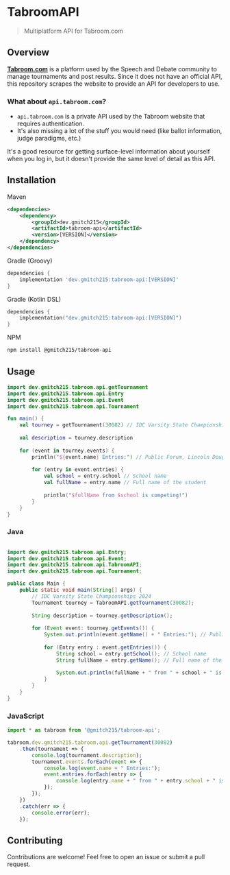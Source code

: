 # TabroomAPI

> Multiplatform API for Tabroom.com

## Overview

[**Tabroom.com**](https://tabroom.com) is a platform used by the Speech and Debate community to manage tournaments and post results.
Since it does not have an official API, this repository scrapes the website to provide an API for developers to use.

### What about `api.tabroom.com`?

- `api.tabroom.com` is a private API used by the Tabroom website that requires authentication.
- It's also missing a lot of the stuff you would need (like ballot information, judge paradigms, etc.)

It's a good resource for getting surface-level information about yourself when you log in, but it doesn't provide the same level of detail as this API.

## Installation

Maven
```xml
<dependencies>
    <dependency>
        <groupId>dev.gmitch215</groupId>
        <artifactId>tabroom-api</artifactId>
        <version>[VERSION]</version>
    </dependency>
</dependencies>
```

Gradle (Groovy)
```groovy
dependencies {
    implementation 'dev.gmitch215:tabroom-api:[VERSION]'
}
```

Gradle (Kotlin DSL)
```kts
dependencies {
    implementation("dev.gmitch215:tabroom-api:[VERSION]")
}
```

NPM
```bash
npm install @gmitch215/tabroom-api
```

## Usage

```kotlin
import dev.gmitch215.tabroom.api.getTournament
import dev.gmitch215.tabroom.api.Entry
import dev.gmitch215.tabroom.api.Event
import dev.gmitch215.tabroom.api.Tournament

fun main() {
    val tourney = getTournament(30082) // IDC Varsity State Championships 2024
    
    val description = tourney.description
    
    for (event in tourney.events) {
        println("${event.name} Entries:") // Public Forum, Lincoln Douglas, Policy, Extemporanous Speaking, etc.
        
        for (entry in event.entries) {
            val school = entry.school // School name
            val fullName = entry.name // Full name of the student
            
            println("$fullName from $school is competing!")
        }
    }
}
```

### Java

```java

import dev.gmitch215.tabroom.api.Entry;
import dev.gmitch215.tabroom.api.Event;
import dev.gmitch215.tabroom.api.TabroomAPI;
import dev.gmitch215.tabroom.api.Tournament;

public class Main {
    public static void main(String[] args) {
        // IDC Varsity State Championships 2024
        Tournament tourney = TabroomAPI.getTournament(30082);
        
        String description = tourney.getDescription();
        
        for (Event event: tourney.getEvents()) {
            System.out.println(event.getName() + " Entries:"); // Public Forum, Lincoln Douglas, Policy, Extemporanous Speaking, etc.
            
            for (Entry entry : event.getEntries()) {
                String school = entry.getSchool(); // School name
                String fullName = entry.getName(); // Full name of the student
                
                System.out.println(fullName + " from " + school + " is competing!");
            }
        }
    }
}
```

### JavaScript

```js
import * as tabroom from '@gmitch215/tabroom-api';

tabroom.dev.gmitch215.tabroom.api.getTournament(30082)
    .then(tournament => {
        console.log(tournament.description);
        tournament.events.forEach(event => {
            console.log(event.name + " Entries:");
            event.entries.forEach(entry => {
                console.log(entry.name + " from " + entry.school + " is competing!");
            });
        });
    })
    .catch(err => {
        console.error(err);
    });
```

## Contributing

Contributions are welcome! Feel free to open an issue or submit a pull request.